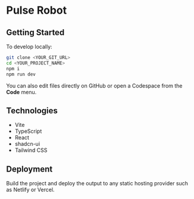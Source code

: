 # Pulse Robot

## Getting Started

To develop locally:

```sh
git clone <YOUR_GIT_URL>
cd <YOUR_PROJECT_NAME>
npm i
npm run dev
```

You can also edit files directly on GitHub or open a Codespace from the **Code** menu.

## Technologies

- Vite
- TypeScript
- React
- shadcn-ui
- Tailwind CSS

## Deployment

Build the project and deploy the output to any static hosting provider such as Netlify or Vercel.
